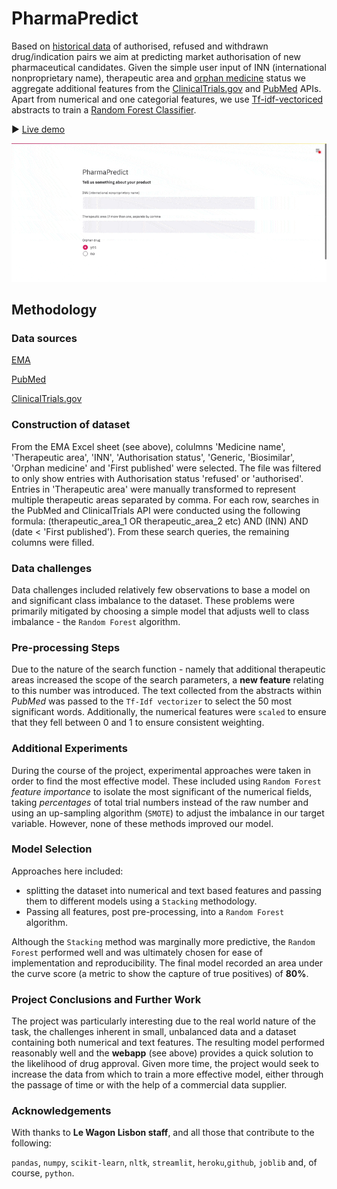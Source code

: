 # PharmaPredict
Based on [historical data](https://www.ema.europa.eu/en/medicines/download-medicine-data) of authorised, refused and withdrawn drug/indication pairs we aim at predicting market authorisation of new pharmaceutical candidates. Given the simple user input of INN (international nonproprietary name), therapeutic area and [orphan medicine](https://en.wikipedia.org/wiki/Orphan_drug) status we aggregate additional features from the [ClinicalTrials.gov](https://clinicaltrials.gov/api/) and [PubMed](https://www.ncbi.nlm.nih.gov/home/develop/api/) APIs. Apart from numerical and one categorial features, we use [Tf-idf-vectoriced](https://scikit-learn.org/stable/modules/feature_extraction.html#tfidf-term-weighting) abstracts to train a [Random Forest Classifier](https://scikit-learn.org/stable/modules/ensemble.html#random-forests).

▶ [Live demo](https://pharmapredict.herokuapp.com/)

![](demo.gif)

## Methodology
### Data sources
[EMA](https://www.ema.europa.eu/en/medicines/download-medicine-data)

[PubMed](https://pubmed.ncbi.nlm.nih.gov/)

[ClinicalTrials.gov](https://clinicaltrials.gov/)

### Construction of dataset
From the EMA Excel sheet (see above), colulmns 'Medicine name', 'Therapeutic area', 'INN', 'Authorisation status', 'Generic, 'Biosimilar', 'Orphan medicine' and 'First published' were selected. The file was filtered to only show entries with Authorisation status 'refused' or 'authorised'.
Entries in 'Therapeutic area' were manually transformed to represent multiple therapeutic areas separated by comma.
For each row, searches in the PubMed and ClinicalTrials API were conducted using the following formula: (therapeutic_area_1 OR therapeutic_area_2 etc) AND (INN) AND (date < 'First published'). From these search queries, the remaining columns were filled.

### Data challenges

Data challenges included relatively few observations to base a model on and  significant class imbalance to the dataset.
These problems were primarily mitigated by choosing a simple model that adjusts well to class imbalance - the `Random Forest`
algorithm.

### Pre-processing Steps

Due to the nature of the search function - namely that additional therapeutic areas increased the scope of the search parameters,
a **new feature** relating to this number was introduced. The text collected from the abstracts within *PubMed* was passed to
the `Tf-Idf vectorizer` to select the 50 most significant words. Additionally, the numerical features were `scaled` to ensure
that they fell between 0 and 1 to ensure consistent weighting.

### Additional Experiments

During the course of the project, experimental approaches were taken in order to find the most effective model. These included
using `Random Forest` *feature importance* to isolate the most significant of the numerical fields, taking *percentages* of
total trial numbers instead of the raw number and using an up-sampling algorithm (`SMOTE`) to adjust the imbalance in our target
variable. However, none of these methods improved our model.

### Model Selection

Approaches here included:

  - splitting the dataset into numerical and text based features and passing them to different models using a `Stacking` methodology.
  - Passing all features, post pre-processing, into a `Random Forest` algorithm.

Although the `Stacking` method was marginally more predictive, the `Random Forest` performed well and was ultimately chosen
for ease of implementation and reproducibility. The final model recorded an area under the curve score (a metric to show the
capture of true positives) of **80%**.

### Project Conclusions and Further Work

The project was particularly interesting due to the real world nature of the task, the challenges inherent in small,
unbalanced data and a dataset containing both numerical and text features. The resulting model performed reasonably well and
the **webapp** (see above) provides a quick solution to the likelihood of drug approval. Given more time, the project would
seek to increase the data from which to train a more effective model, either through the passage of time or with the help of
a commercial data supplier.

### Acknowledgements

With thanks to **Le Wagon Lisbon staff**, and all those that contribute to the following:

`pandas`, `numpy`, `scikit-learn`, `nltk`, `streamlit`, `heroku`,`github`, `joblib` and, of course, `python`.
